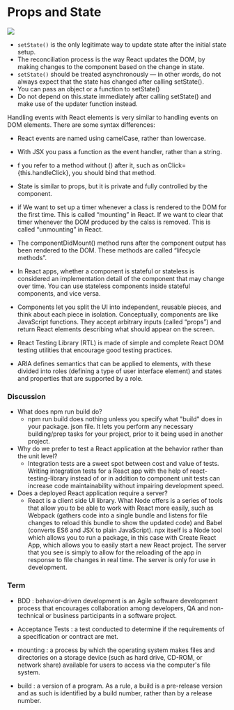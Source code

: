 # Props and State

![](https://i.stack.imgur.com/wqvF2.png)

- `setState()` is the only legitimate way to update state after the initial state setup.
- The reconciliation process is the way React updates the DOM, by making changes to the component based on the change in state.
- `setState()` should be treated asynchronously — in other words, do not always expect that the state has changed after calling setState().
- You can pass an object or a function to setState()
- Do not depend on this.state immediately after calling setState() and make use of the updater function instead.

Handling events with React elements is very similar to handling events on DOM elements. There are some syntax differences:
- React events are named using camelCase, rather than lowercase.
- With JSX you pass a function as the event handler, rather than a string.

- f you refer to a method without () after it, such as onClick={this.handleClick}, you should bind that method.
- State is similar to props, but it is private and fully controlled by the component.

- if We want to set up a timer whenever a class is rendered to the DOM for the first time. This is called “mounting” in React. If we want to clear that timer whenever the DOM produced by the calss is removed. This is called “unmounting” in React.
- The componentDidMount() method runs after the component output has been rendered to the DOM. These methods are called “lifecycle methods”.

- In React apps, whether a component is stateful or stateless is considered an implementation detail of the component that may change over time. You can use stateless components inside stateful components, and vice versa.

- Components let you split the UI into independent, reusable pieces, and think about each piece in isolation. Conceptually, components are like JavaScript functions. They accept arbitrary inputs (called “props”) and return React elements describing what should appear on the screen.

- React Testing Library (RTL) is made of simple and complete React DOM testing utilities that encourage good testing practices.

- ARIA defines semantics that can be applied to elements, with these divided into roles (defining a type of user interface element) and states and properties that are supported by a role.

### Discussion

- What does npm run build do?
    - npm run build does nothing unless you specify what "build" does in your package. json file. It lets you perform any necessary building/prep tasks for your project, prior to it being used in another project.
- Why do we prefer to test a React application at the behavior rather than the unit level?
    - Integration tests are a sweet spot between cost and value of tests. Writing integration tests for a React app with the help of react-testing-library instead of or in addition to component unit tests can increase code maintainability without impairing development speed.
- Does a deployed React application require a server?
    - React is a client side UI library. What Node offers is a series of tools that allow you to be able to work with React more easily, such as Webpack (gathers code into a single bundle and listens for file changes to reload this bundle to show the updated code) and Babel (converts ES6 and JSX to plain JavaScript). npx itself is a Node tool which allows you to run a package, in this case with Create React App, which allows you to easily start a new React project. The server that you see is simply to allow for the reloading of the app in response to file changes in real time. The server is only for use in development.

### Term

- BDD : behavior-driven development is an Agile software development process that encourages collaboration among developers, QA and non-technical or business participants in a software project.

- Acceptance Tests : a test conducted to determine if the requirements of a specification or contract are met. 

- mounting : a process by which the operating system makes files and directories on a storage device (such as hard drive, CD-ROM, or network share) available for users to access via the computer's file system.

- build : a version of a program. As a rule, a build is a pre-release version and as such is identified by a build number, rather than by a release number.